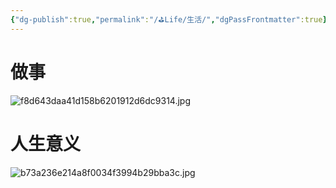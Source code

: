```yaml
---
{"dg-publish":true,"permalink":"/⛳Life/生活/","dgPassFrontmatter":true}
---
```


# 做事
![f8d643daa41d158b6201912d6dc9314.jpg](https://s2.loli.net/2023/12/05/NvSFcpQKnXdbkTA.jpg)
# 人生意义
![b73a236e214a8f0034f3994b29bba3c.jpg](https://s2.loli.net/2023/12/05/zcngZrEeC6NvoOd.jpg)
